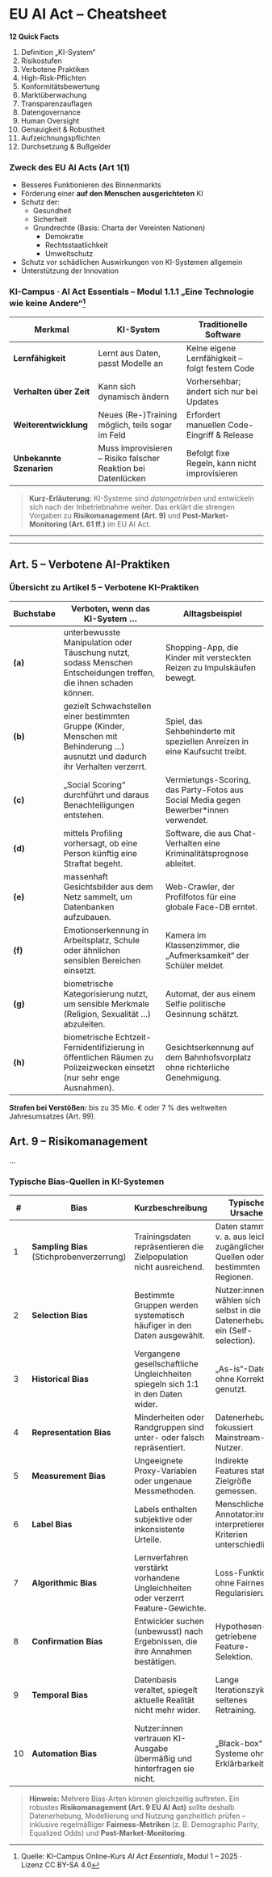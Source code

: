 # EU AI Act – Cheatsheet  

**12 Quick Facts**  
1. Definition „KI-System“  
2. Risikostufen  
3. Verbotene Praktiken  
4. High-Risk-Pflichten  
5. Konformitätsbewertung  
6. Marktüberwachung  
7. Transparenzauflagen  
8. Datengovernance  
9. Human Oversight  
10. Genauigkeit & Robustheit  
11. Aufzeichnungspflichten  
12. Durchsetzung & Bußgelder  

### Zweck des EU AI Acts (Art 1(1)
- Besseres Funktionieren des Binnenmarkts
- Förderung einer **auf den Menschen ausgerichteten** KI
- Schutz der:
  - Gesundheit
  - Sicherheit
  - Grundrechte (Basis: Charta der Vereinten Nationen)
    - Demokratie
    - Rechtsstaatlichkeit
    - Umweltschutz
- Schutz vor schädlichen Auswirkungen von KI-Systemen allgemein
- Unterstützung der Innovation

### KI-Campus · AI Act Essentials – Modul 1.1.1 „Eine Technologie wie keine Andere“[^kc1]

| Merkmal | KI-System | Traditionelle Software |
|---------|-----------|------------------------|
| **Lernfähigkeit** | Lernt aus Daten, passt Modelle an | Keine eigene Lernfähigkeit – folgt festem Code |
| **Verhalten über Zeit** | Kann sich dynamisch ändern | Vorhersehbar; ändert sich nur bei Updates |
| **Weiterentwicklung** | Neues (Re-)Training möglich, teils sogar im Feld | Erfordert manuellen Code-Eingriff & Release |
| **Unbekannte Szenarien** | Muss improvisieren – Risiko falscher Reaktion bei Datenlücken | Befolgt fixe Regeln, kann nicht improvisieren |

> **Kurz-Erläuterung:** KI-Systeme sind *datengetrieben* und entwickeln sich nach der Inbetriebnahme weiter. Das erklärt die strengen Vorgaben zu **Risikomanagement (Art. 9)** und **Post-Market-Monitoring (Art. 61 ff.)** im EU AI Act.

[^kc1]: Quelle: KI-Campus Online-Kurs *AI Act Essentials*, Modul 1 – 2025 · Lizenz CC BY-SA 4.0

----------------------------------------------------------------------------
----------------------------------------------------------------------------

## Art. 5 – Verbotene AI-Praktiken

### Übersicht zu Artikel 5 – Verbotene KI-Praktiken

| Buchstabe | Verboten, wenn das KI-System … | Alltagsbeispiel |
|-----------|--------------------------------|-----------------|
| **(a)** | unterbewusste Manipulation oder Täuschung nutzt, sodass Menschen Entscheidungen treffen, die ihnen schaden können. | Shopping-App, die Kinder mit versteckten Reizen zu Impulskäufen bewegt. |
| **(b)** | gezielt Schwachstellen einer bestimmten Gruppe (Kinder, Menschen mit Behinderung …) ausnutzt und dadurch ihr Verhalten verzerrt. | Spiel, das Sehbehinderte mit speziellen Anreizen in eine Kaufsucht treibt. |
| **(c)** | „Social Scoring“ durchführt und daraus Benachteiligungen entstehen. | Vermietungs-Scoring, das Party-Fotos aus Social Media gegen Bewerber*innen verwendet. |
| **(d)** | mittels Profiling vorhersagt, ob eine Person künftig eine Straftat begeht. | Software, die aus Chat-Verhalten eine Kriminalitätsprognose ableitet. |
| **(e)** | massenhaft Gesichtsbilder aus dem Netz sammelt, um Datenbanken aufzubauen. | Web-Crawler, der Profilfotos für eine globale Face-DB erntet. |
| **(f)** | Emotionserkennung in Arbeitsplatz, Schule oder ähnlichen sensiblen Bereichen einsetzt. | Kamera im Klassenzimmer, die „Aufmerksamkeit“ der Schüler meldet. |
| **(g)** | biometrische Kategorisierung nutzt, um sensible Merkmale (Religion, Sexualität …) abzuleiten. | Automat, der aus einem Selfie politische Gesinnung schätzt. |
| **(h)** | biometrische Echtzeit-Fernidentifizierung in öffentlichen Räumen zu Polizeizwecken einsetzt (nur sehr enge Ausnahmen). | Gesichtserkennung auf dem Bahnhofsvorplatz ohne richterliche Genehmigung. |

**Strafen bei Verstößen:** bis zu 35 Mio. € oder 7 % des weltweiten Jahresumsatzes (Art. 99).  




## Art. 9 – Risikomanagement  
…  
### Typische Bias-Quellen in KI-Systemen

| # | Bias | Kurzbeschreibung | Typische Ursache | Beispiel |
|---|------|-----------------|------------------|----------|
| 1 | **Sampling Bias** (Stichprobenverzerrung) | Trainingsdaten repräsentieren die Zielpopulation nicht ausreichend. | Daten stammen v. a. aus leicht zugänglichen Quellen oder bestimmten Regionen. | Gesichtserkennung, die überwiegend mit Bildern hellhäutiger Personen trainiert wurde. |
| 2 | **Selection Bias** | Bestimmte Gruppen werden systematisch häufiger in den Daten ausgewählt. | Nutzer:innen wählen sich selbst in die Datenerhebung ein (Self-selection). | Empfehlungs­system, das Filmbewertungen nur von aktiven Fans berücksichtigt. |
| 3 | **Historical Bias** | Vergangene gesellschaftliche Ungleichheiten spiegeln sich 1:1 in den Daten wider. | „As-is“-Daten ohne Korrektur genutzt. | Einstellungs-KI übernimmt frühere Diskriminierung gegen Frauen. |
| 4 | **Representation Bias** | Minderheiten oder Randgruppen sind unter- oder falsch repräsentiert. | Datenerhebung fokussiert Mainstream-Nutzer. | Sprachmodell versteht Dialekte schlechter als Hochsprache. |
| 5 | **Measurement Bias** | Ungeeignete Proxy-Variablen oder ungenaue Messmethoden. | Indirekte Features statt Zielgröße gemessen. | Kredit-Scoring nutzt Postleitzahl als Ersatz für Ausfallrisiko. |
| 6 | **Label Bias** | Labels enthalten subjektive oder inkonsistente Urteile. | Menschliche Annotator:innen interpretieren Kriterien unterschiedlich. | Hate-Speech-Dataset mit uneinheitlicher Definition von „toxisch“. |
| 7 | **Algorithmic Bias** | Lernverfahren verstärkt vorhandene Ungleichheiten oder verzerrt Feature-Gewichte. | Loss-Funktion ohne Fairness-Regularisierung. | Klassifikator priorisiert das Mehrheitslabel, weil es Genauigkeit maximiert. |
| 8 | **Confirmation Bias** | Entwickler suchen (unbewusst) nach Ergebnissen, die ihre Annahmen bestätigen. | Hypothesen-getriebene Feature-Selektion. | Nur Features behalten, die erwartete Korrelation zeigen. |
| 9 | **Temporal Bias** | Datenbasis veraltet, spiegelt aktuelle Realität nicht mehr wider. | Lange Iterationszyklen, seltenes Retraining. | Nachfrage-Forecast ignoriert verändertes Kaufverhalten nach einer Krise. |
| 10 | **Automation Bias** | Nutzer:innen vertrauen KI-Ausgabe übermäßig und hinterfragen sie nicht. | „Black-box“-Systeme ohne Erklärbarkeit. | Radiologe übersieht Fehlklassifikation, weil das System „99 % sicher“ meldet. |

> **Hinweis:** Mehrere Bias-Arten können gleichzeitig auftreten. Ein robustes **Risikomanagement (Art. 9 EU AI Act)** sollte deshalb Datenerhebung, Modellierung und Nutzung ganzheitlich prüfen – inklusive regelmäßiger **Fairness-Metriken** (z. B. Demographic Parity, Equalized Odds) und **Post-Market-Monitoring**.

